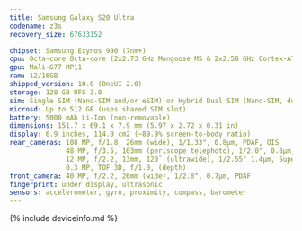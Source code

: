 ```yaml
---
title: Samsung Galaxy S20 Ultra
codename: z3s
recovery_size: 67633152

chipset: Samsung Exynos 990 (7nm+)
cpu: Octa-core Octa-core (2x2.73 GHz Mongoose M5 & 2x2.50 GHz Cortex-A76 & 4x2.0 GHz Cortex-A55)
gpu: Mali-G77 MP11
ram: 12/16GB
shipped_version: 10.0 (OneUI 2.0)
storage: 128 GB UFS 3.0
sim: Single SIM (Nano-SIM and/or eSIM) or Hybrid Dual SIM (Nano-SIM, dual stand-by)
microsd: Up to 512 GB (uses shared SIM slot)
battery: 5000 mAh Li-Ion (non-removable)
dimensions: 151.7 x 69.1 x 7.9 mm (5.97 x 2.72 x 0.31 in)
display: 6.9 inches, 114.0 cm2 (~89.9% screen-to-body ratio)
rear_cameras: 108 MP, f/1.8, 26mm (wide), 1/1.33", 0.8µm, PDAF, OIS
              48 MP, f/3.5, 103mm (periscope telephoto), 1/2.0", 0.8µm, PDAF, OIS, 4x optical zoom, 10x hybrid zoom
              12 MP, f/2.2, 13mm, 120˚ (ultrawide), 1/2.55" 1.4µm, Super Steady video
              0.3 MP, TOF 3D, f/1.0, (depth)
front_camera: 40 MP, f/2.2, 26mm (wide), 1/2.8", 0.7µm, PDAF
fingerprint: under display, ultrasonic
sensors: accelerometer, gyro, proximity, compass, barometer
---
```


{% include deviceinfo.md %}
